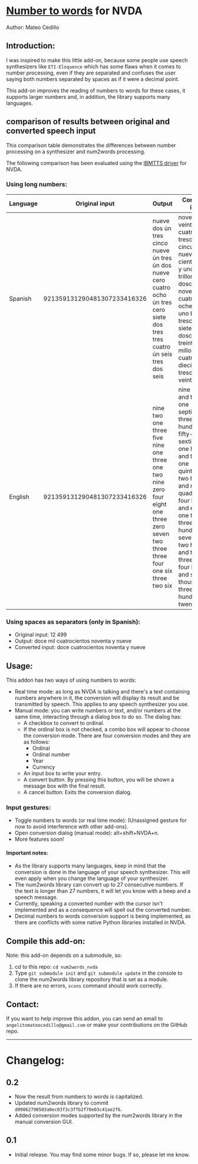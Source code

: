 # [Number to words](https://github.com/savoirfairelinux/num2words) for NVDA

Author: Mateo Cedillo

## Introduction:

I was inspired to make this little add-on, because some people use speech synthesizers like `ETI-Eloquence` which has some flaws when it comes to number processing, even if they are separated and confuses the user saying both numbers separated by spaces as if it were a decimal point. 

This add-on improves the reading of numbers to words for these cases, it supports larger numbers and, in addition, the library supports many languages.

## comparison of results between original and converted speech input

This comparison table demonstrates the differences between number processing on a synthesizer and num2words processing.

The following comparison has been evaluated using the [IBMTTS driver](https://github.com/davidacm/NVDA-IBMTTS-Driver) for NVDA.


### Using long numbers:

| Language | Original input | Output | Converted input |
|---|---|---|---|
| Spanish | 921359131290481307233416326 | nueve dos ún tres cinco nueve ún tres ún dos nueve cero cuatro ocho ún tres cero siete dos tres tres cuatro ún seis tres dos seis | novecientos veintiuno cuatrillones trescientos cincuenta y nueve mil ciento treinta y uno trillones doscientos noventa mil cuatrocientos ochenta y uno billones trescientos siete mil doscientos treinta y tres millones cuatrocientos dieciséis mil trescientos veintiséis |
| English | 921359131290481307233416326 | nine two one three five nine one three one two nine zero four eight one three zero seven two three three four one six three two six | nine hundred and twenty-one septillion, three hundred and fifty-nine sextillion, one hundred and thirty-one quintillion, two hundred and ninety quadrillion, four hundred and eighty-one trillion, three hundred and seven billion, two hundred and thirty-three million, four hundred and sixteen thousand, three hundred and twenty-six |

### Using spaces as separators (only in Spanish):

* Original input: 12 499
* Output: doce mil cuatrocientos noventa y nueve
*  Converted input: doce cuatrocientos noventa y nueve

## Usage:

This addon has two ways of using numbers to words:

* Real time mode: as long as NVDA is talking and there's a text containing numbers anywhere in it, the conversion will display its result and be transmitted by speech. This applies to any speech synthesizer you use.
* Manual mode: you can write numbers or text, and/or numbers at the same time, interacting through a dialog box to do so. The dialog has:
	* A checkbox to convert to ordinal.
	* If the ordinal box is not checked, a combo box will appear to choose the conversion mode. There are four conversion modes and they are as follows:
		* Ordinal
		* Ordinal number
		* Year
		* Currency
	* An input box to write your entry.
	* A convert button. By pressing this button, you will be shown a message box with the final result.
	* A cancel button: Exits the conversion dialog.

### Input gestures:

* Toggle numbers to words (or real time mode): (Unassigned gesture for now to avoid interference with other add-ons).
* Open conversion dialog (manual mode): alt+shift+NVDA+n.
* More features soon!

#### Important notes:

* As the library supports many languages, keep in mind that the conversion is done in the language of your speech synthesizer. This will even apply when you change the language of your synthesizer.
* The num2words library can convert up to 27 consecutive numbers. If the text is longer than 27 numbers, it will let you know with a beep and a speech message.
* Currently, speaking a converted number with the cursor isn't implemented and as a consequence will spell out the converted number.
* Decimal numbers to words conversion support is being implemented, as there are conflicts with some native Python libraries installed in NVDA.

## Compile this add-on:

Note: this add-on depends on a submodule, so:

1. cd to this repo: `cd num2words_nvda`
2. Type `git submodule init` and `git submodule update` in the console to clone the num2words library repository that is set as a module.
3. If there are no errors, `scons` command should work correctly.

## Contact:

If you want to help improve this addon, you can send an email to `angelitomateocedillo@gmail.com` or make your contributions on the GitHub repo.

---

# Changelog:

## 0.2

* Now the result from numbers to words is capitalized.
* Updated num2words library to commit `d09862790503a0ec03f3c3ffb2f70e03c41ae2f6`.
* Added conversion modes supported by the num2words library in the manual conversion GUI.

## 0.1

* Initial release. You may find some minor bugs. If so, please let me know.